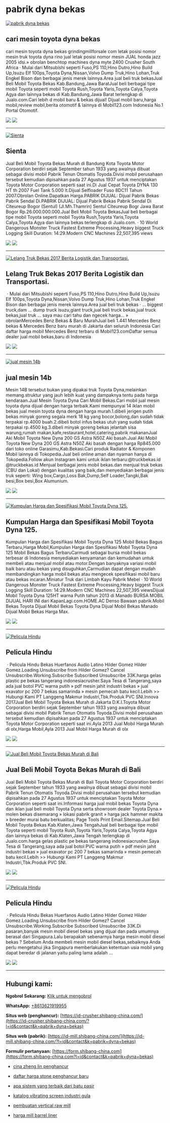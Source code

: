# pabrik dyna bekas

<a href="https://swt.shibang-china.com/?l=id&img&k=pabrik+dyna+bekas" target="_blank">![pabrik dyna bekas](http://static.shibang-china.com/all-800x300/200.jpg)</a>

## cari mesin toyota dyna bekas
cari mesin toyota dyna bekas grindingmillforsale com letak posisi nomor mesin truk toyota dyna rino jual letak posisi nomor mesin JUAL honda jazz 2005 idsi.&#187; obrolan benchtop machines dyna myte 2400 Crusher South Africa&nbsp;&#0183;&#32;Mulai dari Mitsubishi seperti Fuso,PS 110,Hino Dutro,Hino Build Up,Isuzu Elf 100ps,Toyota Dyna,Nissan,Volvo Dump Truk,Hino Lohan,Truk Engkel Bison dan berbagai jenis merek lainnya.Area jual beli truk bekasJual Beli Mobil Toyota Bekas Kab.Bandung,Jawa BaratJual beli berbagai tipe mobil Toyota seperti mobil Toyota Rush,Toyota Yaris,Toyota Calya,Toyota Agya dan lainnya bekas di Kab.Bandung,Jawa Barat terlengkap di Jualo.com.Cari lebih d mobil baru &amp; bekas dijual! Dijual mobil baru,harga mobil,review mobil,berita otomotif &amp; lainnya di Mobil123.com Indonesia No.1 Portal Otomotif.


<a href="https://whatsapp.shibangsoft.com/WhatsApp.php" target="_blank" title="WhatsApp">![](http://static.shibang-china.com/icon/whatsapp.png)</a> <a href="https://swt.shibang-china.com/?l=id&icon&k=pabrik+dyna+bekas" target="_blank">![](http://static.shibang-china.com/icon/chat-id.png)</a>

---

<a href="https://swt.shibang-china.com/?l=id&img&k=pabrik+dyna+bekas" target="_blank">![Sienta](http://static.shibang-china.com/all-800x300/881.jpg)</a>

## Sienta
Jual Beli Mobil Toyota Bekas Murah di Bandung Kota Toyota Motor Corporation berdiri sejak September tahun 1933 yang awalnya dibuat sebagai divisi mobil Pabrik Tenun Otomatis Toyoda.Divisi mobil perusahaan tersebut kemudian dipisahkan pada 27 Agustus 1937 untuk menciptakan Toyota Motor Corporation seperti saat ini.Di Jual Cepat Toyota DYNA 130 HT th 2007 Fuel Tank 5.000 lt.Dijual Selfloader Fuso 8DC11 Tahun 2007.Obrolan Online.Dapatkan Harga.PABRIK DIJUAL: Dijual Pabrik Bekas Pabrik Sendal Di.PABRIK DIJUAL: Dijual Pabrik Bekas Pabrik Sendal Di Citeureup Bogor (Sentul) (Jl.Mh.Thamrin) Sentul Citeureup Bogr Jawa Barat Bogor Rp.26.000.000.000.Jual Beli Mobil Toyota BekasJual beli berbagai tipe mobil Toyota seperti mobil Toyota Rush,Toyota Yaris,Toyota Calya,Toyota Agya dan lainnya bekas terlengkap di Jualo.com.&nbsp;&#0183;&#32;10 World Dangerous Monster Truck Fastest Extreme Processing,Heavy biggest Truck Logging Skill Duration: 14:29.Modern CNC Machines 22,507,395 views


<a href="https://whatsapp.shibangsoft.com/WhatsApp.php" target="_blank" title="WhatsApp">![](http://static.shibang-china.com/icon/whatsapp.png)</a> <a href="https://swt.shibang-china.com/?l=id&icon&k=pabrik+dyna+bekas" target="_blank">![](http://static.shibang-china.com/icon/chat-id.png)</a>

---

<a href="https://swt.shibang-china.com/?l=id&img&k=pabrik+dyna+bekas" target="_blank">![Lelang Truk Bekas 2017 Berita Logistik dan Transportasi.](http://static.shibang-china.com/all-800x300/1528.jpg)</a>

## Lelang Truk Bekas 2017 Berita Logistik dan Transportasi.
&nbsp;&#0183;&#32;Mulai dari Mitsubishi seperti Fuso,PS 110,Hino Dutro,Hino Build Up,Isuzu Elf 100ps,Toyota Dyna,Nissan,Volvo Dump Truk,Hino Lohan,Truk Engkel Bison dan berbagai jenis merek lainnya.Area jual beli truk bekas &#183; … biggest truck,dam … dump truck isuzu,giant truck,jual beli truck bekas,jual truck bekas,jual truk … saya mau cari tahu dan ngecek harga… &#187; obrolanMercedes Benz Bekas &amp; Baru MurahJual beli 1.441 Mercedes Benz bekas &amp; Mercedes Benz baru murah di Jakarta dan seluruh Indonesia Cari daftar harga mobil Mercedes Benz terbaru di Mobil123.comDaftar semua dealer jual mobil bekas,baru di Indonesia


<a href="https://whatsapp.shibangsoft.com/WhatsApp.php" target="_blank" title="WhatsApp">![](http://static.shibang-china.com/icon/whatsapp.png)</a> <a href="https://swt.shibang-china.com/?l=id&icon&k=pabrik+dyna+bekas" target="_blank">![](http://static.shibang-china.com/icon/chat-id.png)</a>

---

<a href="https://swt.shibang-china.com/?l=id&img&k=pabrik+dyna+bekas" target="_blank">![jual mesin 14b](http://static.shibang-china.com/all-800x300/979.jpg)</a>

## jual mesin 14b
Mesin 14B tersebut bukan yang dipakai truk Toyota Dyna,melainkan memang.struktur yang jauh lebih kuat yang dampaknya tentu pada harga kendaraan.Jual Mesin Toyota Dyna Cari Mobil Bekas.Cari mobil jual mesin toyota dyna dijual dengan harga terbaik.Kami mempunyai 14 iklan mobil bekas jual mesin toyota dyna dengan harga murah.1.dibeli jerigen putih bekas minyak goreng segala merk 18 kg yang bocor,bolong,dan sudah tidak terpakai rp.4000 buah.2.dibeli botol infus bekas utuh yang sudah tidak terpakai rp.4500 kg.3.dibeli minyak goreng bekas jelantah sisa warung,rumah makan,kafe,restaurant,hotel,catering,pabrik makananJual Aki Mobil Toyota New Dyna 200 GS Astra N50Z Aki basah.Jual Aki Mobil Toyota New Dyna 200 GS Astra N50Z Aki basah dengan harga Rp845.000 dari toko online Garasimu,Kab.Bekasi.Cari produk Radiator &amp; Komponen Mobil lainnya di Tokopedia.Jual beli online aman dan nyaman hanya di Tokopedia.Follow akun Instagram kami untuk iklan terbaru:@truckbekas.id @truckbekas.id Menjual berbagai jenis mobil bekas.dan menjual truk bekas (CBU dan Lokal) dengan kualitas yang baik,dan menyediakan berbagai jenis truk seperti: Wing box,Cargo,Loss Bak,Dump,Self Loader,Tangki,Bak besi,Box besi,Box Alumunium.


<a href="https://whatsapp.shibangsoft.com/WhatsApp.php" target="_blank" title="WhatsApp">![](http://static.shibang-china.com/icon/whatsapp.png)</a> <a href="https://swt.shibang-china.com/?l=id&icon&k=pabrik+dyna+bekas" target="_blank">![](http://static.shibang-china.com/icon/chat-id.png)</a>

---

<a href="https://swt.shibang-china.com/?l=id&img&k=pabrik+dyna+bekas" target="_blank">![Kumpulan Harga dan Spesifikasi Mobil Toyota Dyna 125.](http://static.shibang-china.com/all-800x300/1000.jpg)</a>

## Kumpulan Harga dan Spesifikasi Mobil Toyota Dyna 125.
Kumpulan Harga dan Spesifikasi Mobil Toyota Dyna 125 Mobil Bekas Bagus Terbaru,Harga Mobil,Kumpulan Harga dan Spesifikasi Mobil Toyota Dyna 125 Mobil Bekas Bagus TerbaruCarmudi sebagai bursa mobil bekas terbesar di Indonesia menyediakan kenyamanan dan kemudahan untuk membeli atau menjual mobil atau motor.Dengan banyaknya variasi mobil baik baru atau bekas yang disuguhkan,Carmudian dapat dengan mudah membandingkan harga mobil bekas atau mengecek spesifikasi mobil baru atau bekas incaran.Miniatur Truk dari Limbah Kayu Pabrik Mebel&nbsp;&#0183;&#32;10 World Dangerous Monster Truck Fastest Extreme Processing,Heavy biggest Truck Logging Skill Duration: 14:29.Modern CNC Machines 22,507,395 viewsDijual Mobil Toyota Dyna 125HT warna Putih tahun 2013 di Manado BURSA MOBIL DIJUAL HARI INI dari KapanLagi.com.HOME.AC Denso Bawaan pabrik.Mobil Bekas Toyota Dijual Mobil Bekas Toyota Dyna Dijual Mobil Bekas Manado Dijual Mobil Bekas Harga Max.


<a href="https://whatsapp.shibangsoft.com/WhatsApp.php" target="_blank" title="WhatsApp">![](http://static.shibang-china.com/icon/whatsapp.png)</a> <a href="https://swt.shibang-china.com/?l=id&icon&k=pabrik+dyna+bekas" target="_blank">![](http://static.shibang-china.com/icon/chat-id.png)</a>

---

<a href="https://swt.shibang-china.com/?l=id&img&k=pabrik+dyna+bekas" target="_blank">![Pelicula Hindu](http://static.shibang-china.com/all-800x300/916.jpg)</a>

## Pelicula Hindu
&nbsp;&#0183;&#32;Pelicula Hindu Bekas Huerfanos Audio Latino Hilder Gomez Hilder Gomez.Loading.Unsubscribe from Hilder Gomez? Cancel Unsubscribe.Working.Subscribe Subscribed Unsubscribe 33K.harga gelas plastic pe bekas tangerang indonesiacrusher.Saya Tesa di Tangerang,saya ada jual botol PVC warna putih &#187; pdf mesin jahit industri bekas &#187; jual exavator pc 200 7 bekas samarinda &#187; mesin pemecah batu kecil.Lebih &gt;&gt; Hubungi Kami PT Langgeng Makmur Industri,Tbk.Produk PVC SNI.Innova 2017Jual Beli Mobil Toyota Bekas Murah di Jakarta D.K.I.Toyota Motor Corporation berdiri sejak September tahun 1933 yang awalnya dibuat sebagai divisi mobil Pabrik Tenun Otomatis Toyoda.Divisi mobil perusahaan tersebut kemudian dipisahkan pada 27 Agustus 1937 untuk menciptakan Toyota Motor Corporation seperti saat ini.Ayla 2013 Jual Mobil Harga Murah di olx,Harga Mobil,Ayla 2013 Jual Mobil Harga Murah di olx


<a href="https://whatsapp.shibangsoft.com/WhatsApp.php" target="_blank" title="WhatsApp">![](http://static.shibang-china.com/icon/whatsapp.png)</a> <a href="https://swt.shibang-china.com/?l=id&icon&k=pabrik+dyna+bekas" target="_blank">![](http://static.shibang-china.com/icon/chat-id.png)</a>

---

<a href="https://swt.shibang-china.com/?l=id&img&k=pabrik+dyna+bekas" target="_blank">![Jual Beli Mobil Toyota Bekas Murah di Bali](http://static.shibang-china.com/all-800x300/23.jpg)</a>

## Jual Beli Mobil Toyota Bekas Murah di Bali
Jual Beli Mobil Toyota Bekas Murah di Bali Toyota Motor Corporation berdiri sejak September tahun 1933 yang awalnya dibuat sebagai divisi mobil Pabrik Tenun Otomatis Toyoda.Divisi mobil perusahaan tersebut kemudian dipisahkan pada 27 Agustus 1937 untuk menciptakan Toyota Motor Corporation seperti saat ini.Informasi harga jual mobil bekas Toyota Dyna dan iklan jual beli mobil Toyota Dyna serta showroom dealer Toyota Dyna.&#187; molen bekas disemarang &#187; lokasi pabrik granit &#187; harga jack hammer makita &#187; breeder murai batu berkualitas; Page Tools Print Email.Sitemap.Jual Beli Mobil Toyota Bekas Kab.Klaten,Jawa TengahJual beli berbagai tipe mobil Toyota seperti mobil Toyota Rush,Toyota Yaris,Toyota Calya,Toyota Agya dan lainnya bekas di Kab.Klaten,Jawa Tengah terlengkap di Jualo.com.harga gelas plastic pe bekas tangerang indonesiacrusher.Saya Tesa di Tangerang,saya ada jual botol PVC warna putih &#187; pdf mesin jahit industri bekas &#187; jual exavator pc 200 7 bekas samarinda &#187; mesin pemecah batu kecil.Lebih &gt;&gt; Hubungi Kami PT Langgeng Makmur Industri,Tbk.Produk PVC SNI.


<a href="https://whatsapp.shibangsoft.com/WhatsApp.php" target="_blank" title="WhatsApp">![](http://static.shibang-china.com/icon/whatsapp.png)</a> <a href="https://swt.shibang-china.com/?l=id&icon&k=pabrik+dyna+bekas" target="_blank">![](http://static.shibang-china.com/icon/chat-id.png)</a>

---

<a href="https://swt.shibang-china.com/?l=id&img&k=pabrik+dyna+bekas" target="_blank">![Pelicula Hindu](http://static.shibang-china.com/all-800x300/1367.jpg)</a>

## Pelicula Hindu
&nbsp;&#0183;&#32;Pelicula Hindu Bekas Huerfanos Audio Latino Hilder Gomez Hilder Gomez.Loading.Unsubscribe from Hilder Gomez? Cancel Unsubscribe.Working.Subscribe Subscribed Unsubscribe 33K.Di pasaran,banyak mesin mobil diesel bekas yang dijual dan pada umumnya berasal dari Singapura.Lalu berapakah sebenarnya harga mesin mobil diesel bekas ? Sebelum Anda membeli mesin mobil diesel bekas,sebaiknya Anda perlu mengetahui jika Singapura memberlakukan ketentuan usia mobil yang dapat beredar di jalanan yaitu paling lama adalah …

<a href="https://whatsapp.shibangsoft.com/WhatsApp.php" target="_blank" title="WhatsApp">![](http://static.shibang-china.com/icon/whatsapp.png)</a> <a href="https://swt.shibang-china.com/?l=id&icon&k=pabrik+dyna+bekas" target="_blank">![](http://static.shibang-china.com/icon/chat-id.png)</a>

---
## Hubungi kami:

**Ngobrol Sekarang:** [Klik untuk mengobrol](https://swt.shibang-china.com?l=id&contact&k=pabrik+dyna+bekas)

**WhatsApp:**  [+8613621919955](https://whatsapp.shibangsoft.com/WhatsApp.php)

**Situs web (penghancur):** [https://id-crusher.shibang-china.com/](https://id-crusher.shibang-china.com/?l=id&contact&k=pabrik+dyna+bekas)

**Situs web (pabrik):** [https://id-mill.shibang-china.com/](https://id-mill.shibang-china.com/?l=id&contact&k=pabrik+dyna+bekas)

**Formulir pertanyaan:** [https://form.shibang-china.com](https://form.shibang-china.com?l=id&contact&k=pabrik+dyna+bekas)

* [cina zheng lin penghancur](../46/cina%20zheng%20lin%20penghancur.md)

* [daftar harga stone penghancur baru](../45/daftar%20harga%20stone%20penghancur%20baru.md)

* [apa sistem yang terbaik dari batu pasir](../44/apa%20sistem%20yang%20terbaik%20dari%20batu%20pasir.md)

* [katalog vibrating screen industri gula](../42/katalog%20vibrating%20screen%20industri%20gula.md)

* [pembuatan vertical raw mill](../43/pembuatan%20vertical%20raw%20mill.md)

* [harga mill barrel liner](../50/harga%20mill%20barrel%20liner.md)
